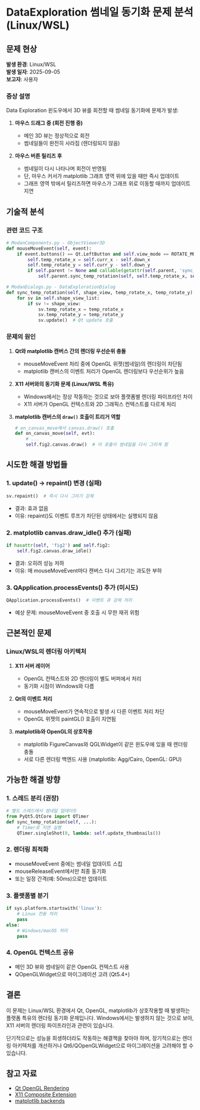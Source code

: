 # DataExploration 썸네일 동기화 문제 분석 (Linux/WSL)

## 문제 현상

**발생 환경**: Linux/WSL  
**발생 일자**: 2025-09-05  
**보고자**: 사용자  

### 증상 설명

Data Exploration 윈도우에서 3D 뷰를 회전할 때 썸네일 동기화에 문제가 발생:

1. **마우스 드래그 중 (회전 진행 중)**
   - 메인 3D 뷰는 정상적으로 회전
   - 썸네일들이 완전히 사라짐 (렌더링되지 않음)
   
2. **마우스 버튼 릴리즈 후**
   - 썸네일이 다시 나타나며 회전이 반영됨
   - 단, 마우스 커서가 matplotlib 그래프 영역 위에 있을 때만 즉시 업데이트
   - 그래프 영역 밖에서 릴리즈하면 마우스가 그래프 위로 이동할 때까지 업데이트 지연

## 기술적 분석

### 관련 코드 구조

```python
# ModanComponents.py - ObjectViewer3D
def mouseMoveEvent(self, event):
    if event.buttons() == Qt.LeftButton and self.view_mode == ROTATE_MODE:
        self.temp_rotate_x = self.curr_x - self.down_x
        self.temp_rotate_y = self.curr_y - self.down_y
        if self.parent != None and callable(getattr(self.parent, 'sync_temp_rotation', None)):
            self.parent.sync_temp_rotation(self, self.temp_rotate_x, self.temp_rotate_y)

# ModanDialogs.py - DataExplorationDialog  
def sync_temp_rotation(self, shape_view, temp_rotate_x, temp_rotate_y):
    for sv in self.shape_view_list:
        if sv != shape_view:
            sv.temp_rotate_x = temp_rotate_x
            sv.temp_rotate_y = temp_rotate_y
            sv.update()  # Qt update 호출
```

### 문제의 원인

1. **Qt와 matplotlib 캔버스 간의 렌더링 우선순위 충돌**
   - mouseMoveEvent 처리 중에 OpenGL 위젯(썸네일)의 렌더링이 차단됨
   - matplotlib 캔버스의 이벤트 처리가 OpenGL 렌더링보다 우선순위가 높음

2. **X11 서버와의 동기화 문제 (Linux/WSL 특유)**
   - Windows에서는 정상 작동하는 것으로 보아 플랫폼별 렌더링 파이프라인 차이
   - X11 서버가 OpenGL 컨텍스트와 2D 그래픽스 컨텍스트를 다르게 처리

3. **matplotlib 캔버스의 `draw()` 호출이 트리거 역할**
   ```python
   # on_canvas_move에서 canvas.draw() 호출
   def on_canvas_move(self, evt):
       # ...
       self.fig2.canvas.draw()  # 이 호출이 썸네일을 다시 그리게 함
   ```

## 시도한 해결 방법들

### 1. update() → repaint() 변경 (실패)
```python
sv.repaint()  # 즉시 다시 그리기 강제
```
- 결과: 효과 없음
- 이유: repaint()도 이벤트 루프가 차단된 상태에서는 실행되지 않음

### 2. matplotlib canvas.draw_idle() 추가 (실패)
```python
if hasattr(self, 'fig2') and self.fig2:
    self.fig2.canvas.draw_idle()
```
- 결과: 오히려 성능 저하
- 이유: 매 mouseMoveEvent마다 캔버스 다시 그리기는 과도한 부하

### 3. QApplication.processEvents() 추가 (미시도)
```python
QApplication.processEvents()  # 이벤트 큐 강제 처리
```
- 예상 문제: mouseMoveEvent 중 호출 시 무한 재귀 위험

## 근본적인 문제

### Linux/WSL의 렌더링 아키텍처
1. **X11 서버 레이어**
   - OpenGL 컨텍스트와 2D 렌더링이 별도 버퍼에서 처리
   - 동기화 시점이 Windows와 다름

2. **Qt의 이벤트 처리**
   - mouseMoveEvent가 연속적으로 발생 시 다른 이벤트 처리 차단
   - OpenGL 위젯의 paintGL() 호출이 지연됨

3. **matplotlib와 OpenGL의 상호작용**
   - matplotlib FigureCanvas와 QGLWidget이 같은 윈도우에 있을 때 렌더링 충돌
   - 서로 다른 렌더링 백엔드 사용 (matplotlib: Agg/Cairo, OpenGL: GPU)

## 가능한 해결 방향

### 1. 스레드 분리 (권장)
```python
# 별도 스레드에서 썸네일 업데이트
from PyQt5.QtCore import QTimer
def sync_temp_rotation(self, ...):
    # Timer로 지연 실행
    QTimer.singleShot(0, lambda: self.update_thumbnails())
```

### 2. 렌더링 최적화
- mouseMoveEvent 중에는 썸네일 업데이트 스킵
- mouseReleaseEvent에서만 최종 동기화
- 또는 일정 간격(예: 50ms)으로만 업데이트

### 3. 플랫폼별 분기
```python
if sys.platform.startswith('linux'):
    # Linux 전용 처리
    pass
else:
    # Windows/macOS 처리
    pass
```

### 4. OpenGL 컨텍스트 공유
- 메인 3D 뷰와 썸네일이 같은 OpenGL 컨텍스트 사용
- QOpenGLWidget으로 마이그레이션 고려 (Qt5.4+)

## 결론

이 문제는 Linux/WSL 환경에서 Qt, OpenGL, matplotlib가 상호작용할 때 발생하는 플랫폼 특유의 렌더링 동기화 문제입니다. Windows에서는 발생하지 않는 것으로 보아, X11 서버의 렌더링 파이프라인과 관련이 있습니다.

단기적으로는 성능을 희생하더라도 작동하는 해결책을 찾아야 하며, 장기적으로는 렌더링 아키텍처를 개선하거나 Qt6/QOpenGLWidget으로 마이그레이션을 고려해야 할 수 있습니다.

## 참고 자료

- [Qt OpenGL Rendering](https://doc.qt.io/qt-5/qtopengl-index.html)
- [X11 Composite Extension](https://www.x.org/releases/X11R7.5/doc/compositeproto/compositeproto.txt)
- [matplotlib backends](https://matplotlib.org/stable/users/explain/backends.html)